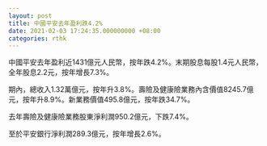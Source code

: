 ```yaml
---
layout: post
title: 中國平安去年盈利跌4.2%
date: 2021-02-03 17:24:35.000000000 +08:00
categories: rthk
---
```


中國平安去年盈利近1431億元人民幣，按年跌4.2%。末期股息每股1.4元人民幣，全年股息2.2元，按年增長7.3%。

期內，總收入1.32萬億元，按年升3.8%。壽險及健康險業務內含價值8245.7億元，按年升8.9%。新業務價值495.8億元，按年跌34.7%。

去年壽險及健康險業務股東淨利潤950.2億元，下跌7.4%。

至於平安銀行淨利潤289.3億元，按年增長2.6%。
